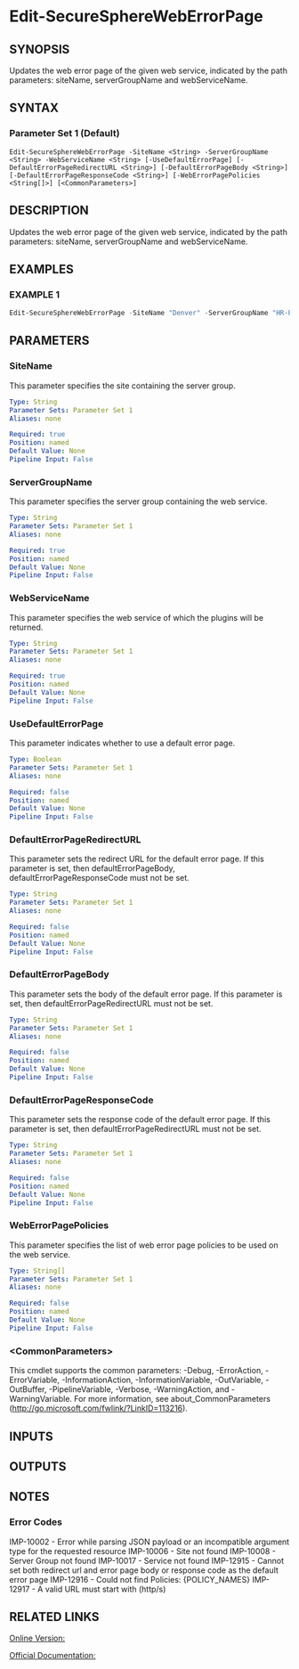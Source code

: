 ﻿# Edit-SecureSphereWebErrorPage

## SYNOPSIS
Updates the web error page of the given web service, indicated by the path parameters: siteName, serverGroupName and webServiceName.

## SYNTAX

### Parameter Set 1 (Default)
```
Edit-SecureSphereWebErrorPage -SiteName <String> -ServerGroupName <String> -WebServiceName <String> [-UseDefaultErrorPage] [-DefaultErrorPageRedirectURL <String>] [-DefaultErrorPageBody <String>] [-DefaultErrorPageResponseCode <String>] [-WebErrorPagePolicies <String[]>] [<CommonParameters>]
```

## DESCRIPTION
Updates the web error page of the given web service, indicated by the path parameters: siteName, serverGroupName and webServiceName.

## EXAMPLES

### EXAMPLE 1

```powershell
Edit-SecureSphereWebErrorPage -SiteName "Denver" -ServerGroupName "HR-Prod" -WebServiceName "ODS-WebService" -UseDefaultErrorPage $true -DefaultErrorPageRedirectURL  "http://www.google.com" -DefaultErrorPageResponseCode "200 OK"
```

## PARAMETERS

### SiteName
This parameter specifies the site containing the server group.

```yaml
Type: String
Parameter Sets: Parameter Set 1
Aliases: none

Required: true
Position: named
Default Value: None
Pipeline Input: False
```

### ServerGroupName
This parameter specifies the server group containing the web service.

```yaml
Type: String
Parameter Sets: Parameter Set 1
Aliases: none

Required: true
Position: named
Default Value: None
Pipeline Input: False
```

### WebServiceName
This parameter specifies the web service of which the plugins will be returned.

```yaml
Type: String
Parameter Sets: Parameter Set 1
Aliases: none

Required: true
Position: named
Default Value: None
Pipeline Input: False
```

### UseDefaultErrorPage
This parameter indicates whether to use a default error page.

```yaml
Type: Boolean
Parameter Sets: Parameter Set 1
Aliases: none

Required: false
Position: named
Default Value: None
Pipeline Input: False
```

### DefaultErrorPageRedirectURL
This parameter sets the redirect URL for the default error page. If this parameter is set, then defaultErrorPageBody, defaultErrorPageResponseCode must not be set.

```yaml
Type: String
Parameter Sets: Parameter Set 1
Aliases: none

Required: false
Position: named
Default Value: None
Pipeline Input: False
```

### DefaultErrorPageBody
This parameter sets the body of the default error page. If this parameter is set, then defaultErrorPageRedirectURL must not be set.

```yaml
Type: String
Parameter Sets: Parameter Set 1
Aliases: none

Required: false
Position: named
Default Value: None
Pipeline Input: False
```

### DefaultErrorPageResponseCode
This parameter sets the response code of the default error page. If this parameter is set, then defaultErrorPageRedirectURL must not be set.

```yaml
Type: String
Parameter Sets: Parameter Set 1
Aliases: none

Required: false
Position: named
Default Value: None
Pipeline Input: False
```

### WebErrorPagePolicies
This parameter specifies the list of web error page policies to be used on the web service.

```yaml
Type: String[]
Parameter Sets: Parameter Set 1
Aliases: none

Required: false
Position: named
Default Value: None
Pipeline Input: False
```

### \<CommonParameters\>
This cmdlet supports the common parameters: -Debug, -ErrorAction, -ErrorVariable, -InformationAction, -InformationVariable, -OutVariable, -OutBuffer, -PipelineVariable, -Verbose, -WarningAction, and -WarningVariable. For more information, see about_CommonParameters (http://go.microsoft.com/fwlink/?LinkID=113216).

## INPUTS

## OUTPUTS

## NOTES

### Error Codes
IMP-10002 - Error while parsing JSON payload or an incompatible argument type for the requested resource
IMP-10006 - Site not found
IMP-10008 - Server Group not found
IMP-10017 - Service not found
IMP-12915 - Cannot set both redirect url and error page body or response code as the default error page
IMP-12916 - Could not find Policies: {POLICY_NAMES}
IMP-12917 - A valid URL must start with (http/s)

## RELATED LINKS

[Online Version:](https://github.com/akshinmustafayev/Documentation/MD)

[Official Documentation:](https://docs.imperva.com/bundle/v13.6-api-reference-guide/page/66810.htm)



